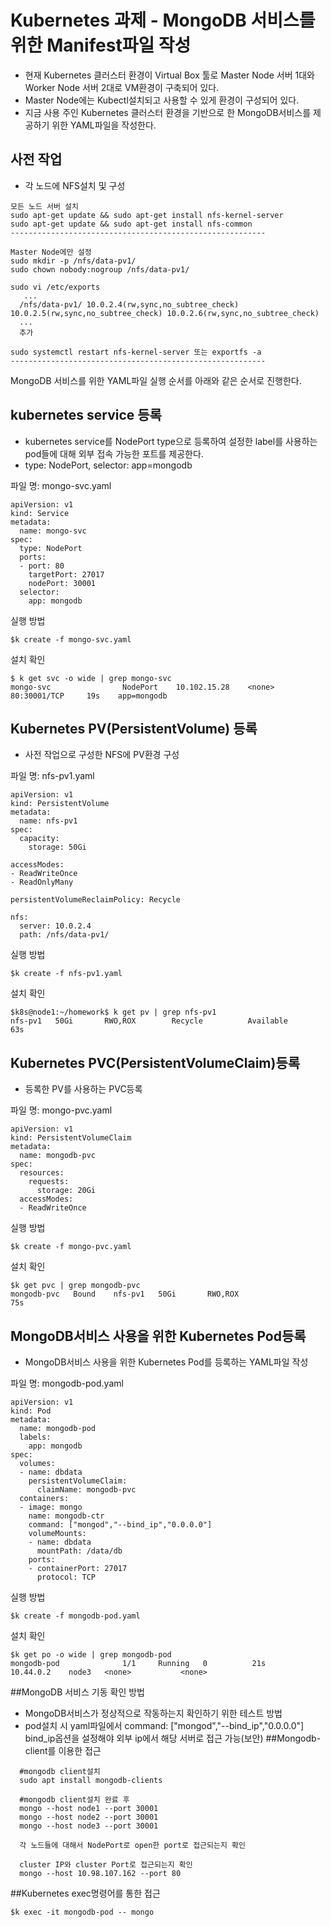# Kubernetes 과제 - MongoDB 서비스를 위한 Manifest파일 작성
  - 현재 Kubernetes 클러스터 환경이 Virtual Box 툴로 Master Node 서버 1대와 Worker Node 서버 2대로 VM환경이 구축되어 있다.
  - Master Node에는 Kubectl설치되고 사용할 수 있게 환경이 구성되어 있다.
  - 지금 사용 주인 Kubernetes 클러스터 환경을 기반으로 한 MongoDB서비스를 제공하기 위한 YAML파일을 작성한다.
 
## 사전 작업
  - 각 노드에 NFS설치 및 구성
  ```
  모든 노드 서버 설치
  sudo apt-get update && sudo apt-get install nfs-kernel-server
  sudo apt-get update && sudo apt-get install nfs-common
  ---------------------------------------------------------
  
  Master Node에만 설정
  sudo mkdir -p /nfs/data-pv1/
  sudo chown nobody:nogroup /nfs/data-pv1/
  
  sudo vi /etc/exports
     ...
    /nfs/data-pv1/ 10.0.2.4(rw,sync,no_subtree_check) 10.0.2.5(rw,sync,no_subtree_check) 10.0.2.6(rw,sync,no_subtree_check)
    ...
    추가
    
  sudo systemctl restart nfs-kernel-server 또는 exportfs -a
  ---------------------------------------------------------
  ```

MongoDB 서비스를 위한 YAML파일 실행 순서를 아래와 같은 순서로 진행한다.

 ## kubernetes service 등록
  - kubernetes service를 NodePort type으로 등록하여 설정한 label를 사용하는 pod들에 대해 외부 접속 가능한 포트를 제공한다.
  - type: NodePort, selector: app=mongodb
  
  파일 명: mongo-svc.yaml
  ```
  apiVersion: v1
  kind: Service
  metadata:
    name: mongo-svc
  spec:
    type: NodePort
    ports:
    - port: 80
      targetPort: 27017
      nodePort: 30001
    selector:
      app: mongodb
  ```
  
  실행 방법
  ```
  $k create -f mongo-svc.yaml
  ```
  
  설치 확인
  ```
  $ k get svc -o wide | grep mongo-svc
  mongo-svc                NodePort    10.102.15.28    <none>        80:30001/TCP     19s    app=mongodb
  ```
  
## Kubernetes PV(PersistentVolume) 등록
  - 사전 작업으로 구성한 NFS에 PV환경 구성
  
  파일 명: nfs-pv1.yaml
  ```
  apiVersion: v1
  kind: PersistentVolume
  metadata:
    name: nfs-pv1
  spec:
    capacity:
      storage: 50Gi

  accessModes:
  - ReadWriteOnce
  - ReadOnlyMany

  persistentVolumeReclaimPolicy: Recycle

  nfs:
    server: 10.0.2.4
    path: /nfs/data-pv1/
  ```
  
  실행 방법
  ```
  $k create -f nfs-pv1.yaml
  ```
  
  설치 확인
  ```
  $k8s@node1:~/homework$ k get pv | grep nfs-pv1
  nfs-pv1   50Gi       RWO,ROX        Recycle          Available                                   63s
  ```

## Kubernetes PVC(PersistentVolumeClaim)등록
  - 등록한 PV를 사용하는 PVC등록
  
  파일 명: mongo-pvc.yaml
  ```
  apiVersion: v1
  kind: PersistentVolumeClaim
  metadata:
    name: mongodb-pvc
  spec:
    resources:
      requests:
        storage: 20Gi
    accessModes:
    - ReadWriteOnce
  ```
  
  실행 방법
  ```
  $k create -f mongo-pvc.yaml 
  ```
  
  설치 확인
  ```
  $k get pvc | grep mongodb-pvc
  mongodb-pvc   Bound    nfs-pv1   50Gi       RWO,ROX                       75s
  ```

## MongoDB서비스 사용을 위한 Kubernetes Pod등록
  - MongoDB서비스 사용을 위한 Kubernetes Pod를 등록하는 YAML파일 작성
  
  파일 명: mongodb-pod.yaml
  ```
  apiVersion: v1
  kind: Pod
  metadata:
    name: mongodb-pod
    labels:
      app: mongodb
  spec:
    volumes:
    - name: dbdata
      persistentVolumeClaim:
        claimName: mongodb-pvc
    containers:
    - image: mongo
      name: mongodb-ctr
      command: ["mongod","--bind_ip","0.0.0.0"]
      volumeMounts:
      - name: dbdata
        mountPath: /data/db
      ports:
      - containerPort: 27017
        protocol: TCP
  ```
  
  실행 방법
  ```
  $k create -f mongodb-pod.yaml 
  ```
  
  설치 확인
  ```
  $k get po -o wide | grep mongodb-pod
  mongodb-pod              1/1     Running   0          21s     10.44.0.2    node3   <none>           <none>
  ```


##MongoDB 서비스 기동 확인 방법
  - MongoDB서비스가 정상적으로 작동하는지 확인하기 위한 테스트 방법
  - pod설치 시 yaml파일에서 command: ["mongod","--bind_ip","0.0.0.0"] bind_ip옵션을 설정해야 외부 ip에서 해당 서버로 접근 가능(보안)
  ##Mongodb-client를 이용한 접근
  ```
    #mongodb client설치
    sudo apt install mongodb-clients
    
    #mongodb client설치 완료 후
    mongo --host node1 --port 30001
    mongo --host node2 --port 30001
    mongo --host node3 --port 30001
    
    각 노드들에 대해서 NodePort로 open한 port로 접근되는지 확인
    
    cluster IP와 cluster Port로 접근되는지 확인
    mongo --host 10.98.107.162 --port 80
  ```
  
   ##Kubernetes exec명령어를 통한 접근
   ```
   $k exec -it mongodb-pod -- mongo
   ```

